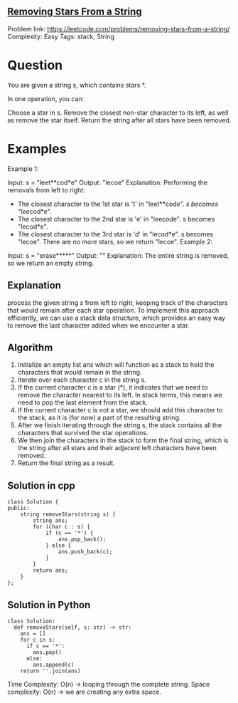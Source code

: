 ## [Removing Stars From a String](https://leetcode.com/problems/removing-stars-from-a-string)

Problem link: https://leetcode.com/problems/removing-stars-from-a-string/
Complexity: Easy 
Tags: stack, String 


# Question

You are given a string s, which contains stars *.

In one operation, you can:

Choose a star in s.
Remove the closest non-star character to its left, as well as remove the star itself.
Return the string after all stars have been removed.


# Examples

Example 1:

Input: s = "leet**cod*e"
Output: "lecoe"
Explanation: Performing the removals from left to right:
- The closest character to the 1st star is 't' in "leet**cod*e". s becomes "lee*cod*e".
- The closest character to the 2nd star is 'e' in "lee*cod*e". s becomes "lecod*e".
- The closest character to the 3rd star is 'd' in "lecod*e". s becomes "lecoe".
There are no more stars, so we return "lecoe".
Example 2:

Input: s = "erase*****"
Output: ""
Explanation: The entire string is removed, so we return an empty string.

## Explanation

process the given string s from left to right, keeping track of the characters that would remain after each star operation. To implement this approach efficiently, we can use a stack data structure, which provides an easy way to remove the last character added when we encounter a star.

## Algorithm

1. Initialize an empty list ans which will function as a stack to hold the characters that would remain in the string.
2. Iterate over each character c in the string s.
3. If the current character c is a star (*), it indicates that we need to remove the character nearest to its left. In stack terms, this means we need to pop the last element from the stack.
4. If the current character c is not a star, we should add this character to the stack, as it is (for now) a part of the resulting string.
5. After we finish iterating through the string s, the stack contains all the characters that survived the star operations.
6. We then join the characters in the stack to form the final string, which is the string after all stars and their adjacent left characters have been removed.
7. Return the final string as a result.


## Solution in cpp
```
class Solution {
public:
    string removeStars(string s) {
        string ans;
        for (char c : s) {
            if (c == '*') {
                ans.pop_back();
            } else {
                ans.push_back(c);
            }
        }
        return ans;
    }
};
```

## Solution in Python
```
class Solution:
  def removeStars(self, s: str) -> str:
    ans = []
    for c in s:
      if c == '*':
        ans.pop()
      else:
        ans.append(c)
    return ''.join(ans)
```
Time Complexity: O(n) -> looping through the complete string.
Space complexity: O(n) -> we are creating any extra space. 	

